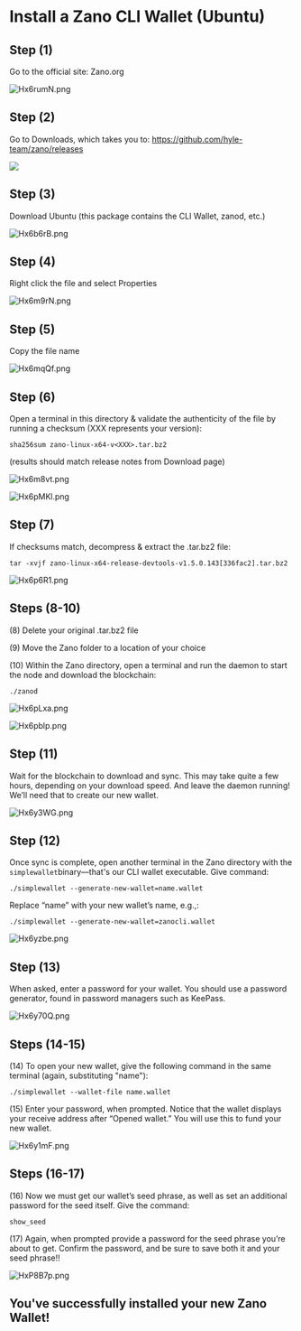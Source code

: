 # Install a Zano CLI Wallet (Ubuntu)

## Step (1)

Go to the official site: Zano.org

![Hx6rumN.png](https://iili.io/Hx6rumN.png)

## Step (2)

Go to Downloads, which takes you to:
https://github.com/hyle-team/zano/releases

![](/home/shawn/.config/marktext/images/2023-02-03-09-07-30-image.png)

## Step (3)

Download Ubuntu (this package contains the CLI Wallet, zanod, etc.)

![Hx6b6rB.png](https://iili.io/Hx6b6rB.png)

## Step (4)

Right click the file and select Properties

![Hx6m9rN.png](https://iili.io/Hx6m9rN.png)

## Step (5)

Copy the file name

![Hx6mqQf.png](https://iili.io/Hx6mqQf.png)

## Step (6)

 Open a terminal in this directory & validate the authenticity of the file by running a checksum (XXX represents your version):

```
sha256sum zano-linux-x64-v<XXX>.tar.bz2
```

(results should match release notes from Download page)

![Hx6m8vt.png](https://iili.io/Hx6m8vt.png)

![Hx6pMKl.png](https://iili.io/Hx6pMKl.png)

## Step (7)

If checksums match, decompress & extract the .tar.bz2 file:

```
tar -xvjf zano-linux-x64-release-devtools-v1.5.0.143[336fac2].tar.bz2
```

![Hx6p6R1.png](https://iili.io/Hx6p6R1.png)

## Steps (8-10)

(8) Delete your original .tar.bz2 file

(9) Move the Zano folder to a location of your choice

(10) Within the Zano directory, open a terminal and run the daemon to start the node and download the blockchain:

```
./zanod
```

![Hx6pLxa.png](https://iili.io/Hx6pLxa.png)

![Hx6pblp.png](https://iili.io/Hx6pblp.png)

## Step (11)

Wait for the blockchain to download and sync. This may take quite a few hours, depending on your download speed. And leave the daemon running! We’ll need that to create our new wallet.

![Hx6y3WG.png](https://iili.io/Hx6y3WG.png)

## Step (12)

Once sync is complete, open another terminal in the Zano directory with the `simplewallet`binary—that's our CLI wallet executable. Give command:

```
./simplewallet --generate-new-wallet=name.wallet
```

Replace “name” with your new wallet’s name, e.g.,:

```
./simplewallet --generate-new-wallet=zanocli.wallet
```

![Hx6yzbe.png](https://iili.io/Hx6yzbe.png)

## Step (13)

When asked, enter a password for your wallet. You should use a password generator, found in password managers such as KeePass.

![Hx6y70Q.png](https://iili.io/Hx6y70Q.png)

## Steps (14-15)

(14) To open your new wallet, give the following command in the same terminal (again, substituting "name"):

```
./simplewallet --wallet-file name.wallet
```

(15) Enter your password, when prompted. Notice that the wallet displays your receive address after “Opened wallet.” You will use this to fund your new wallet.

![Hx6y1mF.png](https://iili.io/Hx6y1mF.png)

## Steps (16-17)

(16) Now we must get our wallet’s seed phrase, as well as set an additional password for the seed itself. Give the command:

```
show_seed
```

(17) Again, when prompted provide a password for the seed phrase you’re about to get. Confirm the password, and be sure to save both it and your seed phrase!!

![HxP8B7p.png](https://iili.io/HxP8B7p.png)

## You've successfully installed your new Zano Wallet!
